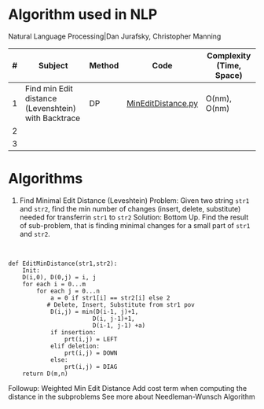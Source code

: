 # Algorithm used in NLP
Natural Language Processing|Dan Jurafsky, Christopher Manning


|#| Subject | Method | Code  | Complexity (Time, Space) |
|---|---|---|---|---|
|1|Find min Edit distance (Levenshtein) with Backtrace | DP   |[MinEditDistance.py](./MinEditDistance.py)  | O(nm), O(nm) |
|2|  |   |   | |
|3|   |   |   | |

# Algorithms
1. Find Minimal Edit Distance (Leveshtein)
Problem: Given two string ```str1``` and ```str2```, find the min number of changes (insert, delete, substitute) needed for transferrin ```str1``` to ```str2``` 
Solution: Bottom Up. Find the result of sub-problem, that is finding minimal changes for a small part of ```str1``` and ```str2```.
<br>

```
def EditMinDistance(str1,str2):
    Init:
    D(i,0), D(0,j) = i, j
    for each i = 0...m
        for each j = 0...n
            a = 0 if str1[i] == str2[i] else 2
           # Delete, Insert, Substitute from str1 pov
            D(i,j) = min(D(i-1, j)+1, 
                        D(i, j-1)+1, 
                        D(i-1, j-1) +a)
            if insertion:
                prt(i,j) = LEFT
            elif deletion:
                prt(i,j) = DOWN
            else:
                prt(i,j) = DIAG 
    return D(m,n)
```
Followup: Weighted Min Edit Distance
Add cost term when computing the distance in the subproblems
See more about Needleman-Wunsch Algorithm

